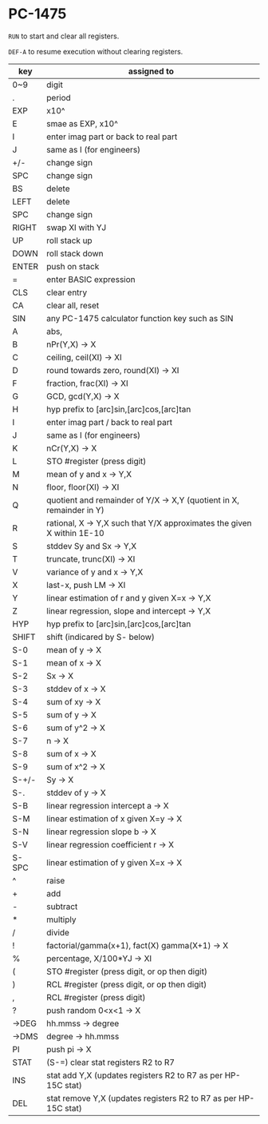 # PC-1475

`RUN` to start and clear all registers.

`DEF-A` to resume execution without clearing registers.

| key    | assigned to
| ------ | ---------------------------------------------------------------------
| 0~9    | digit
| .      | period
| EXP    | x10^
| E      | smae as EXP, x10^
| I      | enter imag part or back to real part
| J      | same as I (for engineers)
| +/-    | change sign
| SPC    | change sign
| BS     | delete
| LEFT   | delete
| SPC    | change sign
| RIGHT  | swap XI with YJ
| UP     | roll stack up
| DOWN   | roll stack down
| ENTER  | push on stack
| =      | enter BASIC expression
| CLS    | clear entry
| CA     | clear all, reset
| SIN    | any PC-1475 calculator function key such as SIN
| A      | abs, |XI| -\> XI
| B      | nPr(Y,X) -\> X
| C      | ceiling, ceil(XI) -\> XI
| D      | round towards zero, round(XI) -\> XI
| F      | fraction, frac(XI) -\> XI
| G      | GCD, gcd(Y,X) -\> X
| H      | hyp prefix to [arc]sin,[arc]cos,[arc]tan
| I      | enter imag part / back to real part
| J      | same as I (for engineers)
| K      | nCr(Y,X) -\> X
| L      | STO #register (press digit)
| M      | mean of y and x -\> Y,X
| N      | floor, floor(XI) -\> XI
| Q      | quotient and remainder of Y/X -\> X,Y (quotient in X, remainder in Y)
| R      | rational, X -\> Y,X such that Y/X approximates the given X within 1E-10
| S      | stddev Sy and Sx -\> Y,X
| T      | truncate, trunc(XI) -\> XI
| V      | variance of y and x -\> Y,X
| X      | last-x, push LM -\> XI
| Y      | linear estimation of r and y given X=x -\> Y,X
| Z      | linear regression, slope and intercept -\> Y,X
| HYP    | hyp prefix to [arc]sin,[arc]cos,[arc]tan
| SHIFT  | shift (indicared by S- below)
| S-0    | mean of y -\> X
| S-1    | mean of x -\> X
| S-2    | Sx -\> X
| S-3    | stddev of x -\> X
| S-4    | sum of xy -\> X
| S-5    | sum of y -\> X
| S-6    | sum of y^2 -\> X
| S-7    | n -\> X
| S-8    | sum of x -\> X
| S-9    | sum of x^2 -\> X
| S-+/-  | Sy -\> X
| S-.    | stddev of y -\> X
| S-B    | linear regression intercept a -\> X
| S-M    | linear estimation of x given X=y -\> X
| S-N    | linear regression slope b -\> X
| S-V    | linear regression coefficient r -\> X
| S-SPC  | linear estimation of y given X=x -\> X
| ^      | raise
| +      | add
| -      | subtract
| \*     | multiply
| /      | divide
| !      | factorial/gamma(x+1), fact(X) gamma(X+1) -\> X
| %      | percentage, X/100\*YJ -\> XI
| (      | STO #register (press digit, or op then digit)
| )      | RCL #register (press digit, or op then digit)
| ,      | RCL #register (press digit)
| ?      | push random 0<x<1 -\> X
| -\>DEG | hh.mmss -\> degree
| -\>DMS | degree -\> hh.mmss
| PI     | push pi -\> X
| STAT   | (S-=) clear stat registers R2 to R7
| INS    | stat add Y,X (updates registers R2 to R7 as per HP-15C stat)
| DEL    | stat remove Y,X (updates registers R2 to R7 as per HP-15C stat)

